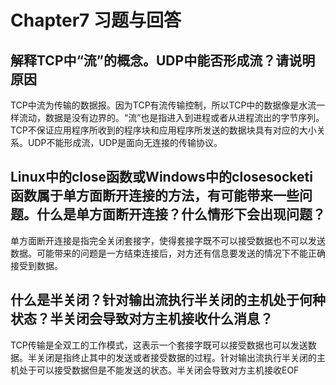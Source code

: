 # Chapter7 习题与回答

## 解释TCP中“流”的概念。UDP中能否形成流？请说明原因

TCP中流为传输的数据报。因为TCP有流传输控制，所以TCP中的数据像是水流一样流动，数据是没有边界的。“流”也是指进入到进程或者从进程流出的字节序列。TCP不保证应用程序所收到的程序块和应用程序所发送的数据块具有对应的大小关系。UDP不能形成流，UDP是面向无连接的传输协议。

## Linux中的close函数或Windows中的closesocketi函数属于单方面断开连接的方法，有可能带来一些问题。什么是单方面断开连接？什么情形下会出现问题？

单方面断开连接是指完全关闭套接字，使得套接字既不可以接受数据也不可以发送数据。可能带来的问题是一方结束连接后，对方还有信息要发送的情况下不能正确接受到数据。

## 什么是半关闭？针对输出流执行半关闭的主机处于何种状态？半关闭会导致对方主机接收什么消息？

TCP传输是全双工的工作模式，这表示一个套接字既可以接受数据也可以发送数据。半关闭是指终止其中的发送或者接受数据的过程。针对输出流执行半关闭的主机处于可以接受数据但是不能发送的状态。半关闭会导致对方主机接收EOF